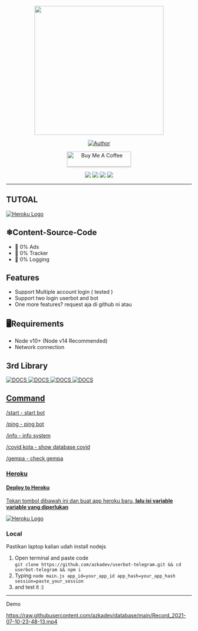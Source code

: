 
<p align = "center" >
    <img src="https://github.com/azkadev/azkadev/blob/main/pp.png?raw=true" width="350" height="350" />
</p >

<p align="center">
    <a href="https://github.com/azkadev"><img title="Author" src="https://img.shields.io/badge/AUTHOR-AZKADEV-orange.svg?style=for-the-badge&logo=github"></a>
</p>

<p align="center"> 
<a href="https://www.buymeacoffee.com/" target="_blank"><img src="https://cdn.buymeacoffee.com/buttons/default-blue.png" alt="Buy Me A Coffee" style="height: 41px !important;width: 174px !important;box-shadow: 0px 3px 2px 0px rgba(190, 190, 190, 0.5) !important;-webkit-box-shadow: 0px 3px 2px 0px rgba(190, 190, 190, 0.5) !important;" ></a>
</p>

<p align="center"> 
<a href="https://tiktok.com/@azkadev"><img src="https://hits.seeyoufarm.com/api/count/incr/badge.svg?url=https%3A%2F%2Fwww.tiktok.com%2F%40azkadev&count_bg=%234AA803&title_bg=%231C1C1C&icon=tiktok.svg&icon_color=%23FFFFFF&title=Tiktok&edge_flat=false"/></a>
<a href="https://github.com/azkadev"><img src="https://hits.seeyoufarm.com/api/count/incr/badge.svg?url=https%3A%2F%2Fgithub.com%2F%40azkadev&count_bg=%232300CB&title_bg=%23663838&icon=github.svg&icon_color=%23FFFFFF&title=Github&edge_flat=false"/></a>
<a href="https://instagram.com/azkadev"><img src="https://hits.seeyoufarm.com/api/count/incr/badge.svg?url=https%3A%2F%2Finstagram.com%2F%40azkadev&count_bg=%237C62F6&title_bg=%23663838&icon=instagram.svg&icon_color=%23FFFFFF&title=Instagram&edge_flat=false"/></a>
 <a href="https://www.youtube.com/channel/UC74N8oC9ow7PK-G8XfWVbcA"><img src="https://hits.seeyoufarm.com/api/count/incr/badge.svg?url=https%3A%2F%2Finstagram.com%2Fazkadev&count_bg=%237C62F6&title_bg=%23EB0000&icon=youtube.svg&icon_color=%23FFFFFF&title=Youtube&edge_flat=false"/></a> 
</p>

---

## TUTOAL
<a href="https://heroku.com/deploy?template=https://github.com/azkadev/userbot-telegram">![Heroku Logo](https://img.shields.io/badge/Deploy%20To%20Heroku-blueviolet?style=for-the-badge&logo=heroku)</a>

## ❄Content-Source-Code
- 📰 0% Ads
- 💸 0% Tracker
- 📃 0% Logging 

## Features
- Support Multiple account login ( tested )
- Support two login userbot and bot
- One more features? request aja di github ni atau

## 🖥Requirements
- Node v10+ (Node v14 Recommended)
- Network connection

## 3rd Library

<p align="left"> 
<a href="https://github.com/azkadev/bmkg-scrape"><img title="DOCS" src="https://img.shields.io/badge/BMKG_SCRAPE-V1.0.5-blue.svg?style=for-the-badge"</a>
<a href="https://github.com/azkadev/covid19-scrape"><img title="DOCS" src="https://img.shields.io/badge/COVID_SCRAPE-1.0.2-red.svg?style=for-the-badge"</a>
<a href="https://github.com/ubotindonesia/duagram"><img title="DOCS" src="https://img.shields.io/badge/DUAGRAM-V1.0.0-blue.svg?style=for-the-badge"</a>
<a href="https://github.com/request/request"><img title="DOCS" src="https://img.shields.io/badge/REQUEST-V2.88.2-red.svg?style=for-the-badge"</a>
</p>    

## Command

/start - start bot

/ping - ping bot
    
/info - info system    

/covid kota - show database covid

/gempa - check gempa

### Heroku

#### Deploy to Heroku

Tekan tombol dibawah ini dan buat app heroku baru, **lalu isi variable variable yang diperlukan**
<!-- Hyooooooo!!! mau diapain :D 		RESIKO DITANGGUNG SENDIRI YA, JANGAN BUAT SPAM, ABUSE, ILEGAL. OK???-->
<a href="https://heroku.com/deploy?template=https://github.com/azkadev/userbot-telegram">![Heroku Logo](https://img.shields.io/badge/Deploy%20To%20Heroku-blueviolet?style=for-the-badge&logo=heroku)</a>
    
### Local

Pastikan laptop kalian udah install nodejs    
1. Open terminal and paste code    
    ```git clone https://github.com/azkadev/userbot-telegram.git && cd userbot-telegram && npm i```
2. Typing
    ```node main.js app_id=your_app_id app_hash=your_app_hash session=paste_your_session```
3. and test it :)
    
---

Demo

https://raw.githubusercontent.com/azkadev/database/main/Record_2021-07-10-23-48-13.mp4
